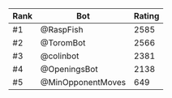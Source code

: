 Rank|Bot|Rating
---|---|---
#1|@RaspFish|2585
#2|@ToromBot|2566
#3|@colinbot|2381
#4|@OpeningsBot|2138
#5|@MinOpponentMoves|649

